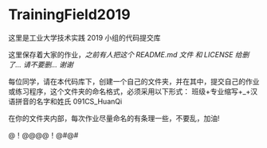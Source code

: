 # TrainingField2019
这里是工业大学技术实践 2019 小组的代码提交库

这里保存着大家的作业，*之前有人把这个 README.md 文件 和 LICENSE 给删了... 请不要删... 谢谢*


每位同学，请在本代码库下，创建一个自己的文件夹，并在其中，提交自己的作业或练习程序，这个文件夹的命名格式，必须采用以下形式：
 班级+专业缩写+_+汉语拼音的名字和姓氏
091CS_HuanQi


在你的文件夹内部，每次作业尽量命名的有条理一些，不要乱，加油!


@！@@@@！@#@#